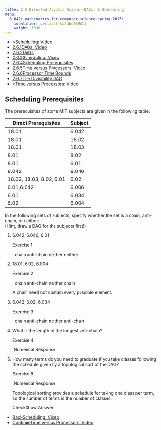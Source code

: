 ```yaml
---
title: 2.6 Directed Acyclic Graphs (DAGs) & Scheduling
menu:
  6-042j-mathematics-for-computer-science-spring-2015:
    identifier: vertical-cb2dbc0f9d11
    weight: 1330
---
```

*   [<Scheduling: Video](/courses/electrical-engineering-and-computer-science/6-042j-mathematics-for-computer-science-spring-2015/structures/tp7-1/vertical-0b187f2dedb6)
*   [2.6.1DAGs: Video](/courses/electrical-engineering-and-computer-science/6-042j-mathematics-for-computer-science-spring-2015/structures/tp7-1)
*   [2.6.2DAGs](/courses/electrical-engineering-and-computer-science/6-042j-mathematics-for-computer-science-spring-2015/structures/tp7-1/vertical-dcde59c77eab)
*   [2.6.3Scheduling: Video](/courses/electrical-engineering-and-computer-science/6-042j-mathematics-for-computer-science-spring-2015/structures/tp7-1/vertical-0b187f2dedb6)
*   [2.6.4Scheduling Prerequisites](/courses/electrical-engineering-and-computer-science/6-042j-mathematics-for-computer-science-spring-2015/structures/tp7-1/vertical-cb2dbc0f9d11)
*   [2.6.5Time versus Processors: Video](/courses/electrical-engineering-and-computer-science/6-042j-mathematics-for-computer-science-spring-2015/structures/tp7-1/vertical-ce9e54c9d251)
*   [2.6.6Processor Time Bounds](/courses/electrical-engineering-and-computer-science/6-042j-mathematics-for-computer-science-spring-2015/structures/tp7-1/vertical-a69125071411)
*   [2.6.7The Divisibility DAG](/courses/electrical-engineering-and-computer-science/6-042j-mathematics-for-computer-science-spring-2015/structures/tp7-1/vertical-839e7a19a176)
*   [\>Time versus Processors: Video](/courses/electrical-engineering-and-computer-science/6-042j-mathematics-for-computer-science-spring-2015/structures/tp7-1/vertical-ce9e54c9d251)

Scheduling Prerequisites
------------------------

  

The prerequisites of some MIT subjects are given in the following table:

| Direct Prerequisites | Subject |
| --- | --- |
| 18.01 | 6.042 |
| 18.01 | 18.02 |
| 18.01 | 18.03 |
| 8.01 | 8.02 |
| 8.01 | 6.01 |
| 6.042 | 6.046 |
| 18.02, 18.03, 8.02, 6.01 | 6.02 |
| 6.01,6.042 | 6.006 |
| 6.01 | 6.034 |
| 6.02 | 6.004 

In the following sets of subjects, specify whether the set is a chain, anti-chain, or neither:  
(Hint, draw a DAG for the subjects first!)

1.  6.042, 6.046, 6.01
    
    Exercise 1
    
    &nbsp; chain anti-chain neither neither&nbsp;
    
  
3.  18.01, 6.02, 6.004
    
    Exercise 2
    
    &nbsp; chain anti-chain neither chain&nbsp;
    
    A chain need not contain every possible element.
    
  
5.  6.042, 6.02, 6.034
    
    Exercise 3
    
    &nbsp; chain anti-chain neither anti-chain&nbsp;
    
  
7.  What is the length of the longest anti-chain?
    
    Exercise 4
    
    &nbsp;Numerical Response&nbsp;
    
  
9.  How many terms do you need to graduate if you take classes following the schedule given by a topological sort of the DAG?
    
    Exercise 5
    
    &nbsp;Numerical Response&nbsp;
    
    Topological sorting provides a schedule for taking one class per term, so the number of terms is the number of classes.
    
    CheckShow Answer
    
  

*   [BackScheduling: Video](/courses/electrical-engineering-and-computer-science/6-042j-mathematics-for-computer-science-spring-2015/structures/tp7-1/vertical-0b187f2dedb6)
*   [ContinueTime versus Processors: Video](/courses/electrical-engineering-and-computer-science/6-042j-mathematics-for-computer-science-spring-2015/structures/tp7-1/vertical-ce9e54c9d251)